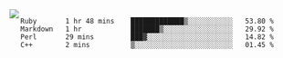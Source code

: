 

<a href="https://github.com/anuraghazra/github-readme-stats">
  <img align="left" src="https://github-readme-stats.vercel.app/api?username=kfly8&count_private=true&show_icons=true&theme=calm" />
</a>


<!--START_SECTION:waka-->
```text
Ruby       1 hr 48 mins    █████████████▒░░░░░░░░░░░   53.80 % 
Markdown   1 hr            ███████▒░░░░░░░░░░░░░░░░░   29.92 % 
Perl       29 mins         ███▓░░░░░░░░░░░░░░░░░░░░░   14.82 % 
C++        2 mins          ▒░░░░░░░░░░░░░░░░░░░░░░░░   01.45 % 
```
<!--END_SECTION:waka-->
